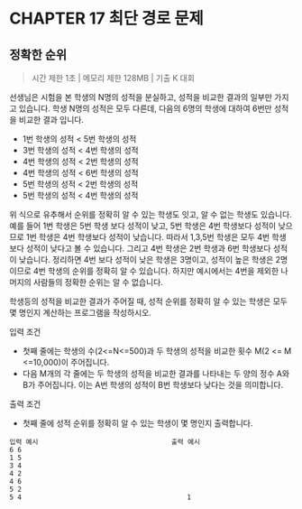 # CHAPTER 17 최단 경로 문제
## 정확한 순위

> 시간 제한 1초 | 메모리 제한 128MB | 기출 K 대회


선생님은 시험을 본 학생의 N명의 성적을 분실하고, 성적을 비교한 결과의 일부만 가지고 있습니다.
학생 N명의 성적은 모두 다른데, 다음의 6명의 학생에 대하여 6번만 성적을 비교한 결과 입니다.

- 1번 학생의 성적 < 5번 학생의 성적
- 3번 학생의 성적 < 4번 학생의 성적
- 4번 학생의 성적 < 2번 학생의 성적
- 4번 학생의 성적 < 6번 학생의 성적
- 5번 학생의 성적 < 2번 학생의 성적
- 5번 학생의 성적 < 4번 학생의 성적

위 식으로 유추해서 순위를 정확히 알 수 있는 학생도 잇고, 알 수 없는 학생도 있습니다. 예를 들어 1번 학생은 5번 학생 보다 성적이 낮고,
5번 학생은 4번 학생보다 성적이 낮으므로 1번 학생은 4번 학생보다 성적이 낮습니다.
따라서 1,3,5번 학생은 모두 4번 학생보다 성적이 낮다고 볼 수 있습니다. 그리고 4번 학생은 2번 학생과 6번 학생보다 성적이 낮습니다.
정리하면 4번 보다 성적이 낮은 학생은 3명이고, 성적이 높은 학생은 2명이므로 4번 학생의 순위를 정확히 알 수 있습니다. 하지만 예시에서는
4번을 제외한 나머지의 사람들의 정확한 순위는 알 수 없습니다.

학생등의 성적을 비교한 결과가 주어질 때, 성적 순위를 정확히 알 수 있는 학생은 모두 몇 명인지 계산하는 프로그램을 작성하시오.

입력 조건
- 첫째 줄에는 학생의 수(2<=N<=500)과 두 학생의 성적을 비교한 횟수 M(2 <= M <=10,000)이 주어집니다.
- 다음 M개의 각 줄에는 두 학생의 성적을 비교한 결과를 나타내는 두 양의 정수 A와 B가 주어집니다.
이는 A번 학생의 성적이 B번 학생보다 낮다는 것을 의미합니다.

출력 조건
- 첫째 줄에 성적 순위를 정확히 알 수 있는 학생이 몇 명인지 출력합니다.


```
입력 예시                                 출력 예시
6 6
1 5
3 4
4 2
4 6
5 2
5 4                                         1
```
